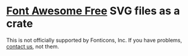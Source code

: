 # [Font Awesome Free](https://fontawesome.com/how-to-use/on-the-web/setup/hosting-font-awesome-yourself) SVG files as a crate

This is not officially supported by Fonticons, Inc.
If you have problems, [contact us](https://github.com/notriddle/font-awesome-as-a-crate/issues), not them.
